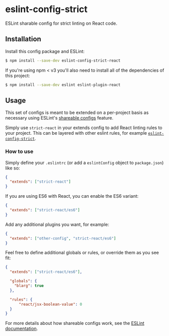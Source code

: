 # eslint-config-strict

ESLint sharable config for strict linting on React code.

## Installation

Install this config package and ESLint:

```bash
$ npm install --save-dev eslint-config-strict-react
```

If you're using npm < v3 you'll also need to install all of the dependencies of this project:

```bash
$ npm install --save-dev eslint eslint-plugin-react
```

## Usage

This set of configs is meant to be extended on a per-project basis as necessary
using ESLint's [shareable configs][] feature.

Simply use `strict-react` in your extends config to add React linting rules to your project. This can be layered with other eslint rules, for example [`eslint-config-strict`](https://github.com/keithamus/eslint-config-strict).

### How to use

Simply define your `.eslintrc` (or add a `eslintConfig` object to `package.json`)
like so:

```json
{
  "extends": ["strict-react"]
}
```

If you are using ES6 with React, you can enable the ES6 variant:

```json
{
  "extends": ["strict-react/es6"]
}
```

Add any additional plugins you want, for example:

```json
{
  "extends": ["other-config", "strict-react/es6"]
}
```

Feel free to define additional globals or rules, or override them as you see fit:

```json
{
  "extends": ["strict-react/es6"],

  "globals": {
    "blarg": true
  },

  "rules": {
      "react/jsx-boolean-value": 0
  }
}
```

For more details about how shareable configs work, see the
[ESLint documentation][extend].

[shareable configs]: http://eslint.org/docs/developer-guide/shareable-configs
[extend]: http://eslint.org/docs/user-guide/configuring#extending-configuration-files
